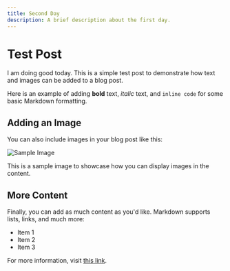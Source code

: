 ```yaml
---
title: Second Day
description: A brief description about the first day.
---
```


# Test Post

I am doing good today. This is a simple test post to demonstrate how text and images can be added to a blog post.

Here is an example of adding **bold** text, _italic_ text, and `inline code` for some basic Markdown formatting.

## Adding an Image

You can also include images in your blog post like this:

![Sample Image](https://media.istockphoto.com/id/1317323736/photo/a-view-up-into-the-trees-direction-sky.jpg?s=612x612&w=0&k=20&c=i4HYO7xhao7CkGy7Zc_8XSNX_iqG0vAwNsrH1ERmw2Q=)

This is a sample image to showcase how you can display images in the content.

## More Content

Finally, you can add as much content as you'd like. Markdown supports lists, links, and much more:

- Item 1
- Item 2
- Item 3

For more information, visit [this link](https://example.com).

